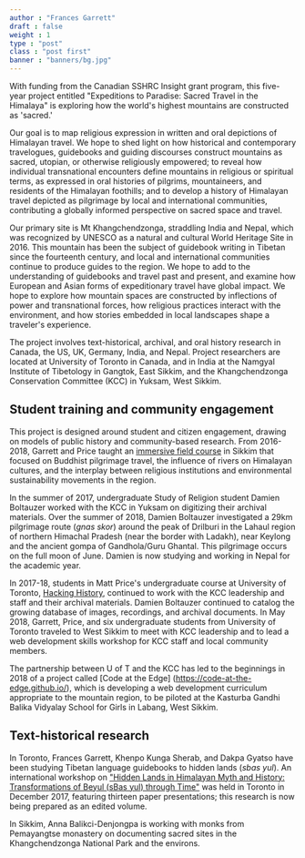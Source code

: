 ```yaml
---
author : "Frances Garrett"
draft : false
weight : 1
type : "post"
class : "post first"
banner : "banners/bg.jpg"
---
```


With funding from the Canadian SSHRC Insight grant program, this five-year project entitled "Expeditions to Paradise: Sacred Travel in the Himalaya" is exploring how the world's highest mountains are constructed as 'sacred.'

Our goal is to map religious expression in written and oral depictions of Himalayan travel. We hope to shed light on how historical and contemporary travelogues, guidebooks and guiding discourses construct mountains as sacred, utopian, or otherwise religiously empowered; to reveal how individual transnational encounters define mountains in religious or spiritual terms, as expressed in oral histories of pilgrims, mountaineers, and residents of the Himalayan foothills; and to develop a history of Himalayan travel depicted as pilgrimage by local and international communities, contributing a globally informed perspective on sacred space and travel.

Our primary site is Mt Khangchendzonga, straddling India and Nepal, which was recognized by UNESCO as a natural and cultural World Heritage Site in 2016. This mountain has been the subject of guidebook writing in Tibetan since the fourteenth century, and local and international communities continue to produce guides to the region. We hope to add to the understanding of guidebooks and travel past and present, and examine how European and Asian forms of expeditionary travel have global impact. We hope to explore how mountain spaces are constructed by inflections of power and transnational forces, how religious practices interact with the environment, and how stories embedded in local landscapes shape a traveler's experience.

The project involves text-historical, archival, and oral history research in Canada, the US, UK, Germany, India, and Nepal. Project researchers are located at University of Toronto in Canada, and in India at the Namgyal Institute of Tibetology in Gangtok, East Sikkim, and the Khangchendzonga Conservation Committee (KCC) in Yuksam, West Sikkim.

## Student training and community engagement

This project is designed around student and citizen engagement, drawing on models of public history and community-based research. From 2016-2018, Garrett and Price taught an [immersive field course](https://sikkim.hackinghistory.ca/) in Sikkim that focused on Buddhist pilgrimage travel, the influence of rivers on Himalayan cultures, and the interplay between religious institutions and environmental sustainability movements in the region.

In the summer of 2017, undergraduate Study of Religion student Damien Boltauzer worked with the KCC in Yuksam on digitizing their archival materials. Over the summer of 2018, Damien Boltauzer investigated a 29km pilgrimage route (_gnas skor_) around the peak of Drilburi in the Lahaul region of northern Himachal Pradesh (near the border with Ladakh), near Keylong and the ancient gompa of Gandhola/Guru Ghantal. This pilgrimage occurs on the full moon of June. Damien is now studying and working in Nepal for the academic year.

In 2017-18, students in Matt Price's undergraduate course at University of Toronto, [Hacking History](https://2017.hackinghistory.ca/), continued to work with the KCC leadership and staff and their archival materials. Damien Boltauzer continued to catalog the growing database of images, recordings, and archival documents. In May 2018, Garrett, Price, and six undergraduate students from University of Toronto traveled to West Sikkim to meet with KCC leadership and to lead a web development skills workshop for KCC staff and local community members.

The partnership between U of T and the KCC has led to the beginnings in 2018 of a project called [Code at the Edge] (https://code-at-the-edge.github.io/), which is developing a web development curriculum appropriate to the mountain region, to be piloted at the Kasturba Gandhi Balika Vidyalay School for Girls in Labang, West Sikkim.

## Text-historical research

In Toronto, Frances Garrett, Khenpo Kunga Sherab, and Dakpa Gyatso have been studying Tibetan language guidebooks to hidden lands (_sbas yul_). An international workshop on ["Hidden Lands in Himalayan Myth and History: Transformations of Beyul (sBas yul) through Time"](http://buddhiststudies.utoronto.ca/events/hiddenlands/) was held in Toronto in December 2017, featuring thirteen paper presentations; this research is now being prepared as an edited volume.

In Sikkim, Anna Balikci-Denjongpa is working with monks from Pemayangtse monastery on documenting sacred sites in the Khangchendzonga National Park and the environs.
